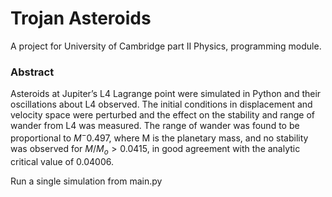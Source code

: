 # Trojan Asteroids

A project for University of Cambridge part II Physics, programming module. 

### Abstract

Asteroids at Jupiter’s L4 Lagrange point were simulated in Python and their oscillations about L4 observed. The initial conditions in displacement and velocity space were perturbed and the effect on the stability and range of wander from L4 was measured. The range of wander was found to be proportional to $M^−0.497$, where M is the planetary mass, and no stability was observed for $M/M_o > 0.0415$, in good agreement with the
analytic critical value of 0.04006. 

Run a single simulation from main.py

